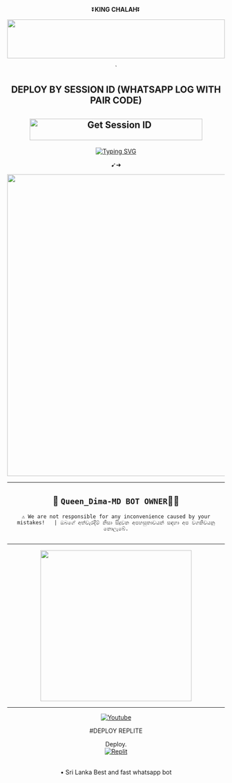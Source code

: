 <div align="center">
    ⏬<b>KING CHALAH</b>⏬</b>

<p align="center">
<img src="https://i.imgur.com/dBaSKWF.gif" height="90" width="100%">

  
<div align="center">
</p>
 `
 
## DEPLOY BY SESSION ID (WHATSAPP LOG WITH PAIR CODE)

<a href='https://replit.com/@teamchalah/Webpair?s=app/' target="_blank"><img alt='Get Session ID' src='https://img.shields.io/badge/%F0%9F%9A%80%EF%B8%8F%E2%80%8D%20-%F0%9F%93%8B%20%20PAIR%20CODE%20WEB%F0%9F%91%A8%E2%80%8D%F0%9F%92%BB-blue' width="400" height="50" alt="Deploy bot"/></a>
---


 
 [![Typing SVG](https://readme-typing-svg.demolab.com?font=Fira+Code&pause=1000&color=0917F7&width=435&lines=Hey+i+am+CHALH+TECH++%E2%9D%A4%E0%B7%84%E0%B7%99%E0%B6%BD%E0%B7%9D%E0%B7%80%E0%B7%8A+%E0%B6%89%E0%B6%AD%E0%B7%92%E0%B6%B8%E0%B7%8A+%E0%B6%B8%E0%B7%9C%E0%B6%9A%E0%B6%AF+%E0%B6%9A%E0%B6%BB%E0%B6%B1%E0%B7%8A%E0%B6%B1%E0%B7%99+%E0%B6%94%E0%B6%BA%E0%B7%8F+%E0%B6%9A%E0%B7%8F%E0%B6%BD%E0%B6%AF+%E0%B6%B6%E0%B7%93%E0%B6%BD%E0%B6%AF;MY+NEW+BOT+QUEEN+DIMA+MD+)](https://git.io/typing-svg)

➹➜

 <p align="center">
<a href="https://github.com/Chalana90/QUEEN_DIMA_MD">
    <img src=https://i.ibb.co/tmB17qd/9ce26e0fad432024.jpg"  width="700px">
</a>
<hr>

## 👑 `Queen_Dima-MD BOT OWNER`👨‍💻 

`⚠️ We are not responsible for any inconvenience caused by your mistakes!   | ඔබගේ අත්වැරදීම් නිසා සිදුවන අපහසුතාවයන් සඳහා අප වගකිවයනු නොලැබේ.`


<a href="#"><img src="http://readme-typing-svg.herokuapp.com?color=ff00ab&center=true&vCenter=true&multiline=false&lines=QUEEN+DIMA+MD+OWNER+CHALAH+TECH(DARK.CYBER)" alt="">   
</p>





<hr>

<a href="https://whatsapp.com/channel/0029Vb04zWSBFLgVwEvUMB1O"><img src="https://img.shields.io/badge/Join%20Our%20WhatsApp%20Channel-red"  width="350"></a>

<hr>

[![Youtube](https://telegra.ph/file/eebe86c26e98ffeae39ea.jpg)](https://www.youtube.com/@CHALAH-11K)


#DEPLOY REPLITE 

Deploy.
    <br>
    <a href=' https://replit.com/@teamchalah/QUEENDIMAMD?s=app ' target="_blank"><img alt='Replit' src='https://img.shields.io/badge/-Deploy-red?style=for-the-badge&logo=replit&logoColor=white'/></a>


<br>
• Sri Lanka Best and fast whatsapp bot
<br>
